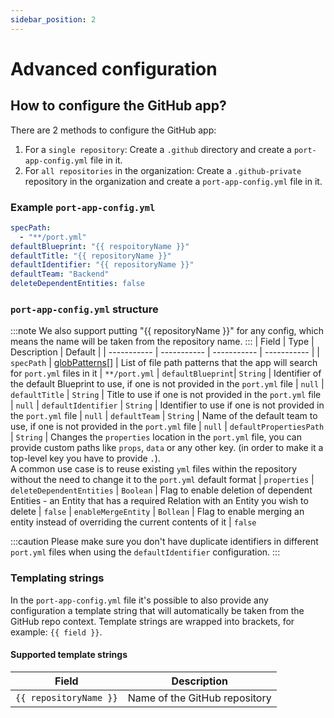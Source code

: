 ```yaml
---
sidebar_position: 2
---
```


# Advanced configuration

## How to configure the GitHub app?

There are 2 methods to configure the GitHub app:

1. For a `single repository`: Create a `.github` directory and create a `port-app-config.yml` file in it.
2. For `all repositories` in the organization: Create a `.github-private` repository in the organization and create a `port-app-config.yml` file in it.

### Example `port-app-config.yml`

```yaml showLineNumbers
specPath:
  - "**/port.yml"
defaultBlueprint: "{{ respoitoryName }}"
defaultTitle: "{{ repositoryName }}"
defaultIdentifier: "{{ repositoryName }}"
defaultTeam: "Backend"
deleteDependentEntities: false
```

### `port-app-config.yml` structure

:::note
We also support putting "{{ repositoryName }}" for any config, which means the name will be taken from the repository name.
:::
| Field | Type | Description | Default |
| ----------- | ----------- | ----------- | ----------- |
| `specPath` | [globPatterns](https://www.malikbrowne.com/blog/a-beginners-guide-glob-patterns)[] | List of file path patterns that the app will search for `port.yml` files in it | `**/port.yml`
| `defaultBlueprint`| `String` | Identifier of the default Blueprint to use, if one is not provided in the `port.yml` file | `null`
| `defaultTitle` | `String` | Title to use if one is not provided in the `port.yml` file | `null`
| `defaultIdentifier` | `String` | Identifier to use if one is not provided in the `port.yml` file | `null`
| `defaultTeam` | `String` | Name of the default team to use, if one is not provided in the `port.yml` file | `null`
| `defaultPropertiesPath` | `String` | Changes the `properties` location in the `port.yml` file, you can provide custom paths like `props`, `data` or any other key. (in order to make it a top-level key you have to provide `.`).<br/> A common use case is to reuse existing `yml` files within the repository without the need to change it to the `port.yml` default format | `properties`
| `deleteDependentEntities` | `Boolean` | Flag to enable deletion of dependent Entities - an Entity that has a required Relation with an Entity you wish to delete | `false`
| `enableMergeEntity` | `Bollean` | Flag to enable merging an entity instead of overriding the current contents of it | `false`

:::caution
Please make sure you don't have duplicate identifiers in different `port.yml` files when using the `defaultIdentifier` configuration.
:::

### Templating strings

In the `port-app-config.yml` file it's possible to also provide any configuration a template string that will automatically be taken from the GitHub repo context. Template strings are wrapped into brackets, for example: `{{ field }}`.

#### Supported template strings

| Field                  | Description                   |
| ---------------------- | ----------------------------- |
| `{{ repositoryName }}` | Name of the GitHub repository |
